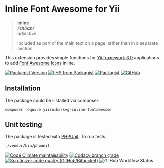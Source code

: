 # Inline Font Awesome for Yii

> **inline**  
> ***/ˈɪnlʌɪn/***  
> *adjective*
>
> included as part of the main text on a page, rather than in a separate section

This extension provides simple functions for [Yii framework 3.0](http://www.yiiframework.com/) applications to add
[Font Awesome](https://fontawesome.com/) [Icons](https://fontawesome.com/icons) inline.

[![Packagist Version](https://img.shields.io/packagist/v/yiirocks/svg-inline-fontawesome.svg)](https://packagist.org/packages/yiirocks/svg-inline-fontawesome)
[![PHP from Packagist](https://img.shields.io/packagist/php-v/yiirocks/svg-inline-fontawesome.svg)](https://php.net/)
[![Packagist](https://img.shields.io/packagist/dt/yiirocks/svg-inline-fontawesome.svg)](https://packagist.org/packages/yiirocks/svg-inline-fontawesome)
[![GitHub](https://img.shields.io/github/license/yiirocks/svg-inline-fontawesome.svg)](https://github.com/yiirocks/svg-inline-fontawesome/blob/master/LICENSE)

## Installation

The package could be installed via composer:

```bash
composer require yiirocks/svg-inline-fontawesome
```

## Unit testing

The package is tested with [PHPUnit](https://phpunit.de/). To run tests:

```bash
./vendor/bin/phpunit
```

[![Code Climate maintainability](https://img.shields.io/codeclimate/maintainability/YiiRocks/svg-inline-fontawesome.svg)](https://codeclimate.com/github/YiiRocks/svg-inline-fontawesome/maintainability)
[![Codacy branch grade](https://img.shields.io/codacy/grade/41c0fc9e1e244d1292f7ba51b6ed1065/master.svg)](https://app.codacy.com/gh/YiiRocks/svg-inline-fontawesome)
[![Scrutinizer code quality (GitHub/Bitbucket)](https://img.shields.io/scrutinizer/quality/g/yiirocks/svg-inline-fontawesome/master.svg)](https://scrutinizer-ci.com/g/yiirocks/svg-inline-fontawesome/?branch=master)
![GitHub Workflow Status](https://img.shields.io/github/workflow/status/yiirocks/svg-inline-fontawesome/analysis)
